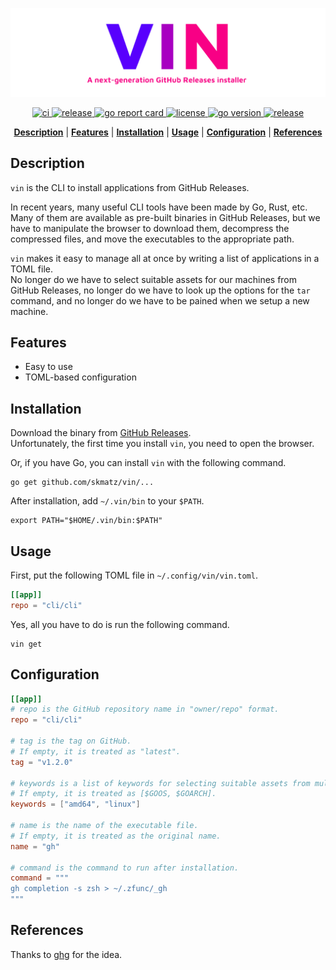 ![banner](./misc/banner.png)

<p align="center">
  <a href="https://github.com/skmatz/vin/actions?query=workflow%3Aci">
    <img
      src="https://github.com/skmatz/vin/workflows/ci/badge.svg"
      alt="ci"
    />
  </a>
  <a href="https://github.com/skmatz/vin/actions?query=workflow%3Arelease">
    <img
      src="https://github.com/skmatz/vin/workflows/release/badge.svg"
      alt="release"
    />
  </a>
  <a href="https://goreportcard.com/report/github.com/skmatz/vin">
    <img
      src="https://goreportcard.com/badge/github.com/skmatz/vin"
      alt="go report card"
    />
  </a>
  <a href="./LICENSE">
    <img
      src="https://img.shields.io/github/license/skmatz/vin"
      alt="license"
    />
  </a>
  <a href="./go.mod">
    <img
      src="https://img.shields.io/github/go-mod/go-version/skmatz/vin"
      alt="go version"
    />
  </a>
  <a href="https://github.com/skmatz/vin/releases/latest">
    <img
      src="https://img.shields.io/github/v/release/skmatz/vin"
      alt="release"
    />
  </a>
</p>

<p align="center">
<b><a href="#description">Description</a></b>
|
<b><a href="#features">Features</a></b>
|
<b><a href="#installation">Installation</a></b>
|
<b><a href="#usage">Usage</a></b>
|
<b><a href="#configuration">Configuration</a></b>
|
<b><a href="#references">References</a></b>
</p>

## Description

`vin` is the CLI to install applications from GitHub Releases.

In recent years, many useful CLI tools have been made by Go, Rust, etc.  
Many of them are available as pre-built binaries in GitHub Releases, but we have to manipulate the browser to download them, decompress the compressed files, and move the executables to the appropriate path.

`vin` makes it easy to manage all at once by writing a list of applications in a TOML file.  
No longer do we have to select suitable assets for our machines from GitHub Releases, no longer do we have to look up the options for the `tar` command, and no longer do we have to be pained when we setup a new machine.

## Features

- Easy to use
- TOML-based configuration

## Installation

Download the binary from [GitHub Releases](https://github.com/skmatz/vin/releases).  
Unfortunately, the first time you install `vin`, you need to open the browser.

Or, if you have Go, you can install `vin` with the following command.

```console
go get github.com/skmatz/vin/...
```

After installation, add `~/.vin/bin` to your `$PATH`.

```console
export PATH="$HOME/.vin/bin:$PATH"
```

## Usage

First, put the following TOML file in `~/.config/vin/vin.toml`.

```toml
[[app]]
repo = "cli/cli"
```

Yes, all you have to do is run the following command.

```console
vin get
```

## Configuration

```toml
[[app]]
# repo is the GitHub repository name in "owner/repo" format.
repo = "cli/cli"

# tag is the tag on GitHub.
# If empty, it is treated as "latest".
tag = "v1.2.0"

# keywords is a list of keywords for selecting suitable assets from multiple assets.
# If empty, it is treated as [$GOOS, $GOARCH].
keywords = ["amd64", "linux"]

# name is the name of the executable file.
# If empty, it is treated as the original name.
name = "gh"

# command is the command to run after installation.
command = """
gh completion -s zsh > ~/.zfunc/_gh
"""
```

## References

Thanks to [ghg](https://github.com/Songmu/ghg) for the idea.
